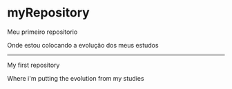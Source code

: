 # myRepository
 Meu primeiro repositorio
 
 Onde estou colocando a evolução dos meus estudos
 
 ----------------
 My first repository
 
 Where i'm putting the evolution from my studies
